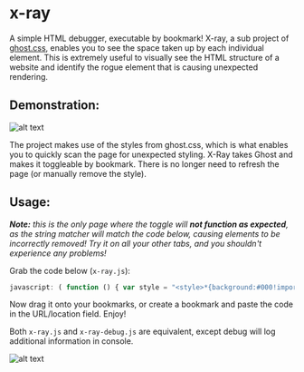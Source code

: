  # x-ray

A simple HTML debugger, executable by bookmark! X-ray, a sub project of [ghost.css](https://gist.github.com/wernull/e9456b7aba5a3f9f91a6#file-ghost-css), enables you to see the space taken up by each individual element. This is extremely useful to visually see the HTML structure of a website and identify the rogue element that is causing unexpected rendering. 

## Demonstration:
![alt text](http://i.imgur.com/ZycRj7m.gif "x-ray demonstration")

The project makes use of the styles from ghost.css, which is what enables you to quickly scan the page for unexpected styling. X-Ray takes Ghost and makes it toggleable by bookmark. There is no longer need to refresh the page (or manually remove the style). 

## Usage: 
*__Note:__ this is the only page where the toggle will __not function as expected__, as the string matcher will match the code below, causing elements to be incorrectly removed! Try it on all your other tabs, and you shouldn't experience any problems!*

Grab the code below (```x-ray.js```):
```javascript
javascript: ( function () { var style = "<style>*{background:#000!important;color:#0f0!important;outline:solid #f00 1px!important;}</style>"; var elements = document.body.getElementsByTagName("*"); var items = []; for (var i = 0; i < elements.length; i++) { if (elements[i].innerHTML.indexOf("background:#000!important;color:#0f0!important;outline:solid #f00 1px!important;") != -1) { items.push(elements[i]); } } if (items.length > 0) { for (var i = 0; i < items.length; i++) { items[i].innerHTML = ""; } } else { document.body.innerHTML += style; } } )();
``` 

Now drag it onto your bookmarks, or create a bookmark and paste the code in the URL/location field. Enjoy!

Both ```x-ray.js``` and ```x-ray-debug.js``` are equivalent, except debug will log additional information in console. 

![alt text](http://i.imgur.com/o9dhThH.gif "x-ray configuration")

